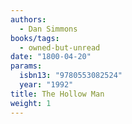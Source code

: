 ```yaml
---
authors:
  - Dan Simmons
books/tags:
  - owned-but-unread
date: "1800-04-20"
params:
  isbn13: "9780553082524"
  year: "1992"
title: The Hollow Man
weight: 1
---
```


<!--more-->
